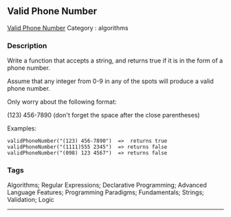 ## Valid Phone Number
[Valid Phone Number](https://www.codewars.com/kata/valid-phone-number)
Category : algorithms

### Description
Write a function that accepts a string, and returns true if it is in the form of a phone number. 

Assume that any integer from 0-9 in any of the spots will produce a valid phone number.



Only worry about the following format:


(123) 456-7890   (don't forget the space after the close parentheses) 

 


Examples:

```
validPhoneNumber("(123) 456-7890")  =>  returns true
validPhoneNumber("(1111)555 2345")  => returns false
validPhoneNumber("(098) 123 4567")  => returns false
```

### Tags
Algorithms; Regular Expressions; Declarative Programming; Advanced Language Features; Programming Paradigms; Fundamentals; Strings; Validation; Logic

- - -
